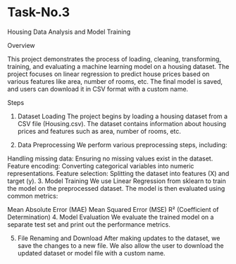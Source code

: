 # Task-No.3
Housing Data Analysis and Model Training

Overview

This project demonstrates the process of loading, cleaning, transforming, training, and evaluating a machine learning model on a housing dataset. The project focuses on linear regression to predict house prices based on various features like area, number of rooms, etc. The final model is saved, and users can download it in CSV format with a custom name.

Steps

1. Dataset Loading
The project begins by loading a housing dataset from a CSV file (Housing.csv). The dataset contains information about housing prices and features such as area, number of rooms, etc.

2. Data Preprocessing
We perform various preprocessing steps, including:

Handling missing data: Ensuring no missing values exist in the dataset.
Feature encoding: Converting categorical variables into numeric representations.
Feature selection: Splitting the dataset into features (X) and target (y).
3. Model Training
We use Linear Regression from sklearn to train the model on the preprocessed dataset. The model is then evaluated using common metrics:

Mean Absolute Error (MAE)
Mean Squared Error (MSE)
R² (Coefficient of Determination)
4. Model Evaluation
We evaluate the trained model on a separate test set and print out the performance metrics.

5. File Renaming and Download
After making updates to the dataset, we save the changes to a new file. We also allow the user to download the updated dataset or model file with a custom name.
